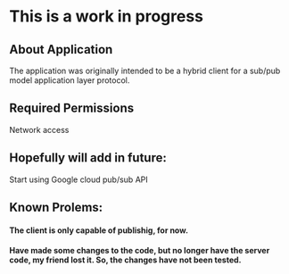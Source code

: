 # This is a work in progress
## About Application
The application was originally intended to be a hybrid client for a sub/pub model application layer protocol.

## Required Permissions
Network access

## Hopefully will add in future:
Start using Google cloud pub/sub API

## Known Prolems:
#### The client is only capable of publishig, for now.
#### Have made some changes to the code, but no longer have the server code, my friend lost it. So, the changes have not been tested.

